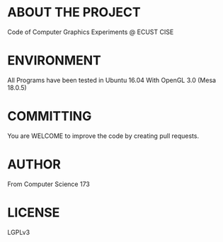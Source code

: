 # ABOUT THE PROJECT

Code of Computer Graphics Experiments @ ECUST CISE

# ENVIRONMENT

All Programs have been tested in Ubuntu 16.04 With OpenGL 3.0 (Mesa 18.0.5)

# COMMITTING

You are WELCOME to improve the code by creating pull requests.

# AUTHOR

From Computer Science 173

# LICENSE

LGPLv3